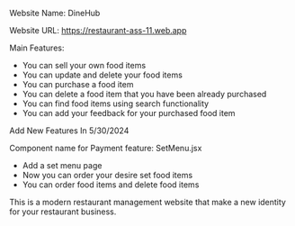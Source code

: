 Website Name: DineHub

Website URL: https://restaurant-ass-11.web.app

Main Features:

- You can sell your own food items
- You can update and delete your food items
- You can purchase a food item
- You can delete a food item that you have been already purchased
- You can find food items using search functionality
- You can add your feedback for your purchased food item

Add New Features In 5/30/2024

Component name for Payment feature: SetMenu.jsx

- Add a set menu page
- Now you can order your desire set food items
- You can order food items and delete food items

This is a modern restaurant management website that make a new identity for your restaurant business.
